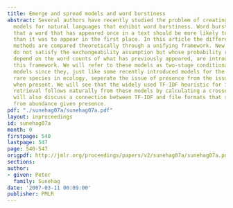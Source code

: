 ```yaml
---
title: Emerge and spread models and word burstiness
abstract: Several authors have recently studied the problem of creating exchangeable
  models for natural languages that exhibit word burstiness. Word burstiness means
  that a word that has appeared once in a text should be more likely to appear again
  than it was to appear in the first place. In this article the different existing
  methods are compared theoretically through a unifying framework. New models that
  do not satisfy the exchangeability assumption but whose probability revisions only
  depend on the word counts of what has previously appeared, are introduced within
  this framework. We will refer to these models as two-stage conditional presence/abundance
  models since they, just like some recently introduced models for the abundance of
  rare species in ecology, seperate the issue of presence from the issue of abundance
  when present. We will see that the widely used TF-IDF heuristic for information
  retrieval follows naturally from these models by calculating a crossentropy. We
  will also discuss a connection between TF-IDF and file formats that seperate presence
  from abundance given presence.
pdf: "./sunehag07a/sunehag07a.pdf"
layout: inproceedings
id: sunehag07a
month: 0
firstpage: 540
lastpage: 547
page: 540-547
origpdf: http://jmlr.org/proceedings/papers/v2/sunehag07a/sunehag07a.pdf
sections: 
author:
- given: Peter
  family: Sunehag
date: '2007-03-11 00:09:00'
publisher: PMLR
---
```

